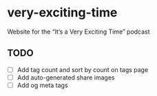 # very-exciting-time

Website for the “It’s a Very Exciting Time” podcast

## TODO

- [ ] Add tag count and sort by count on tags page
- [ ] Add auto-generated share images
- [ ] Add og meta tags
